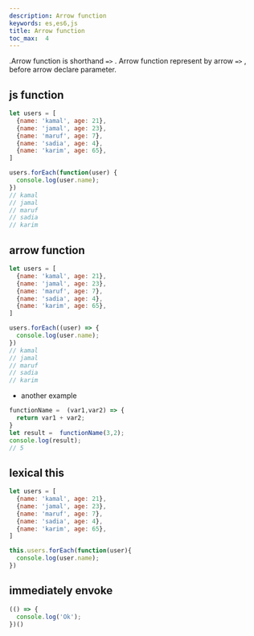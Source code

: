 ```yaml
---
description: Arrow function
keywords: es,es6,js
title: Arrow function
toc_max:  4
---
```


.Arrow function is shorthand `=>` . Arrow function represent by arrow `=>` , before arrow declare parameter.

## js function

```js
let users = [
  {name: 'kamal', age: 21},
  {name: 'jamal', age: 23},
  {name: 'maruf', age: 7},
  {name: 'sadia', age: 4},
  {name: 'karim', age: 65},
]

users.forEach(function(user) {
  console.log(user.name);
})
// kamal
// jamal
// maruf
// sadia
// karim
```

## arrow function

```js
let users = [
  {name: 'kamal', age: 21},
  {name: 'jamal', age: 23},
  {name: 'maruf', age: 7},
  {name: 'sadia', age: 4},
  {name: 'karim', age: 65},
]

users.forEach((user) => {
  console.log(user.name);
})
// kamal
// jamal
// maruf
// sadia
// karim
```

* another example

```js
functionName =  (var1,var2) => {
  return var1 + var2;
}
let result =  functionName(3,2);
console.log(result);
// 5
```

## lexical this

```js
let users = [
  {name: 'kamal', age: 21},
  {name: 'jamal', age: 23},
  {name: 'maruf', age: 7},
  {name: 'sadia', age: 4},
  {name: 'karim', age: 65},
]

this.users.forEach(function(user){
  console.log(user.name);
})
```

## immediately envoke

```js
(() => {
  console.log('Ok');
})()
```
